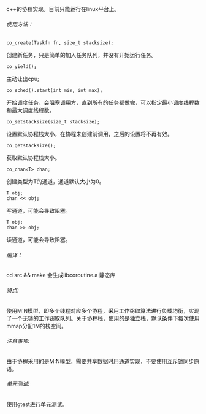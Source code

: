 c++的协程实现。目前只能运行在linux平台上。

###### 使用方法：

```
co_create(Taskfn fn, size_t stacksize);
```
创建新任务，只是简单的加入任务队列，并没有开始运行任务。

```
co_yield();
```
主动让出cpu;

```
co_sched().start(int min, int max);
```
开始调度任务，会阻塞调用方，直到所有的任务都做完，可以指定最小调度线程数和最大调度线程数。 

```
co_setstacksize(size_t stacksize);
```
设置默认协程栈大小，在协程未创建前调用，之后的设置将不再有效。 

```
co_getstacksize();
```
获取默认协程栈大小。  

```
co_chan<T> chan;
```
创建类型为T的通道，通道默认大小为0。  

```
T obj;
chan << obj;
```
写通道，可能会导致阻塞。 

```
T obj;
chan >> obj;
```
读通道，可能会导致阻塞。

###### 编译：

cd  src && make 会生成libcoroutine.a 静态库  

###### 特点:  

使用M:N模型，即多个线程对应多个协程，采用工作窃取算法进行负载均衡，实现了一个无锁的工作窃取队列。关于协程栈，使用的是独立栈，默认条件下每次使用mmap分配1M的栈空间。  

###### 注意事项:

由于协程采用的是M:N模型，需要共享数据时用通道实现，不要使用互斥锁同步原语。

###### 单元测试:

使用gtest进行单元测试。  

